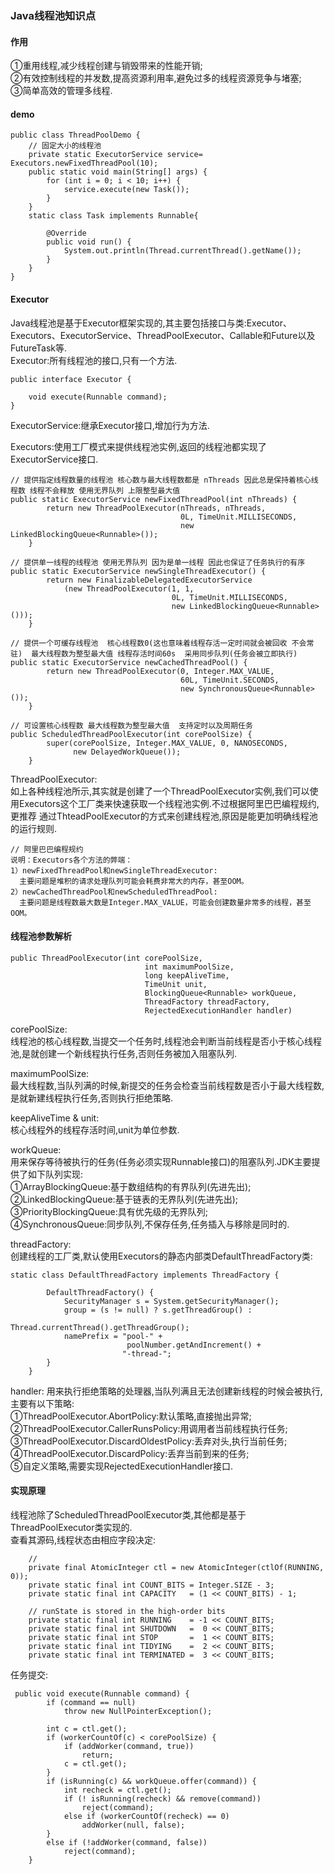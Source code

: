 ### Java线程池知识点

#### 作用  

①重用线程,减少线程创建与销毁带来的性能开销;  
②有效控制线程的并发数,提高资源利用率,避免过多的线程资源竞争与堵塞;  
③简单高效的管理多线程.

#### demo  

```
public class ThreadPoolDemo {
    // 固定大小的线程池
    private static ExecutorService service= Executors.newFixedThreadPool(10);
    public static void main(String[] args) {
        for (int i = 0; i < 10; i++) {
            service.execute(new Task());
        }
    }
    static class Task implements Runnable{

        @Override
        public void run() {
            System.out.println(Thread.currentThread().getName());
        }
    }
}
```

#### Executor  
  
Java线程池是基于Executor框架实现的,其主要包括接口与类:Executor、Executors、ExecutorService、ThreadPoolExecutor、Callable和Future以及FutureTask等.  
Executor:所有线程池的接口,只有一个方法.
```
public interface Executor {
    
    void execute(Runnable command);
}
```

ExecutorService:继承Executor接口,增加行为方法.  

Executors:使用工厂模式来提供线程池实例,返回的线程池都实现了ExecutorService接口.
```
// 提供指定线程数量的线程池 核心数与最大线程数都是 nThreads 因此总是保持着核心线程数 线程不会释放 使用无界队列 上限整型最大值
public static ExecutorService newFixedThreadPool(int nThreads) {
        return new ThreadPoolExecutor(nThreads, nThreads,
                                      0L, TimeUnit.MILLISECONDS,
                                      new LinkedBlockingQueue<Runnable>());
    }
 
// 提供单一线程的线程池 使用无界队列 因为是单一线程 因此也保证了任务执行的有序
public static ExecutorService newSingleThreadExecutor() {
        return new FinalizableDelegatedExecutorService
            (new ThreadPoolExecutor(1, 1,
                                    0L, TimeUnit.MILLISECONDS,
                                    new LinkedBlockingQueue<Runnable>()));
    }    
    
// 提供一个可缓存线程池  核心线程数0(这也意味着线程存活一定时间就会被回收 不会常驻)  最大线程数为整型最大值 线程存活时间60s  采用同步队列(任务会被立即执行) 
public static ExecutorService newCachedThreadPool() {
        return new ThreadPoolExecutor(0, Integer.MAX_VALUE,
                                      60L, TimeUnit.SECONDS,
                                      new SynchronousQueue<Runnable>());
    }    
    
// 可设置核心线程数 最大线程数为整型最大值  支持定时以及周期任务
public ScheduledThreadPoolExecutor(int corePoolSize) {
        super(corePoolSize, Integer.MAX_VALUE, 0, NANOSECONDS,
              new DelayedWorkQueue());
    }    
```

ThreadPoolExecutor:   
如上各种线程池所示,其实就是创建了一个ThreadPoolExecutor实例,我们可以使用Executors这个工厂类来快速获取一个线程池实例.不过根据阿里巴巴编程规约,更推荐
通过ThteadPoolExecutor的方式来创建线程池,原因是能更加明确线程池的运行规则.  
```
// 阿里巴巴编程规约
说明：Executors各个方法的弊端：
1）newFixedThreadPool和newSingleThreadExecutor:
  主要问题是堆积的请求处理队列可能会耗费非常大的内存，甚至OOM。
2）newCachedThreadPool和newScheduledThreadPool:
  主要问题是线程数最大数是Integer.MAX_VALUE，可能会创建数量非常多的线程，甚至OOM。
```

#### 线程池参数解析    

```
public ThreadPoolExecutor(int corePoolSize,
                              int maximumPoolSize,
                              long keepAliveTime,
                              TimeUnit unit,
                              BlockingQueue<Runnable> workQueue,
                              ThreadFactory threadFactory,
                              RejectedExecutionHandler handler)
```
corePoolSize:   
线程池的核心线程数,当提交一个任务时,线程池会判断当前线程是否小于核心线程池,是就创建一个新线程执行任务,否则任务被加入阻塞队列.       

maximumPoolSize:   
最大线程数,当队列满的时候,新提交的任务会检查当前线程数是否小于最大线程数,是就新建线程执行任务,否则执行拒绝策略.

keepAliveTime & unit:      
核心线程外的线程存活时间,unit为单位参数.

workQueue:    
用来保存等待被执行的任务(任务必须实现Runnable接口)的阻塞队列.JDK主要提供了如下队列实现:  
①ArrayBlockingQueue:基于数组结构的有界队列(先进先出);      
②LinkedBlockingQueue:基于链表的无界队列(先进先出);    
③PriorityBlockingQueue:具有优先级的无界队列;    
④SynchronousQueue:同步队列,不保存任务,任务插入与移除是同时的.   
    
threadFactory:  
创建线程的工厂类,默认使用Executors的静态内部类DefaultThreadFactory类:
```
static class DefaultThreadFactory implements ThreadFactory {
      
        DefaultThreadFactory() {
            SecurityManager s = System.getSecurityManager();
            group = (s != null) ? s.getThreadGroup() :
                                  Thread.currentThread().getThreadGroup();
            namePrefix = "pool-" +
                          poolNumber.getAndIncrement() +
                         "-thread-";
        }
    }
```  

handler:
用来执行拒绝策略的处理器,当队列满且无法创建新线程的时候会被执行,主要有以下策略:  
①ThreadPoolExecutor.AbortPolicy:默认策略,直接抛出异常;     
②ThreadPoolExecutor.CallerRunsPolicy:用调用者当前线程执行任务;       
③ThreadPoolExecutor.DiscardOldestPolicy:丢弃对头,执行当前任务;       
④ThreadPoolExecutor.DiscardPolicy:丢弃当前到来的任务;   
⑤自定义策略,需要实现RejectedExecutionHandler接口.  

#### 实现原理   

线程池除了ScheduledThreadPoolExecutor类,其他都是基于ThreadPoolExecutor类实现的.  
查看其源码,线程状态由相应字段决定:
```
    // 
    private final AtomicInteger ctl = new AtomicInteger(ctlOf(RUNNING, 0));
    private static final int COUNT_BITS = Integer.SIZE - 3;
    private static final int CAPACITY   = (1 << COUNT_BITS) - 1;

    // runState is stored in the high-order bits
    private static final int RUNNING    = -1 << COUNT_BITS;
    private static final int SHUTDOWN   =  0 << COUNT_BITS;
    private static final int STOP       =  1 << COUNT_BITS;
    private static final int TIDYING    =  2 << COUNT_BITS;
    private static final int TERMINATED =  3 << COUNT_BITS;
```

任务提交:  
```
 public void execute(Runnable command) {
        if (command == null)
            throw new NullPointerException();
 
        int c = ctl.get();
        if (workerCountOf(c) < corePoolSize) {
            if (addWorker(command, true))
                return;
            c = ctl.get();
        }
        if (isRunning(c) && workQueue.offer(command)) {
            int recheck = ctl.get();
            if (! isRunning(recheck) && remove(command))
                reject(command);
            else if (workerCountOf(recheck) == 0)
                addWorker(null, false);
        }
        else if (!addWorker(command, false))
            reject(command);
    }
```


